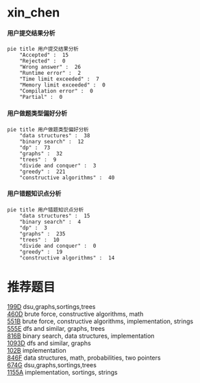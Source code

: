 # xin_chen

<!-- tabs:start -->



#### **用户提交结果分析**

```mermaid
pie title 用户提交结果分析
    "Accepted" :  15
    "Rejected" :  0
    "Wrong answer" :  26
    "Runtime error" :  2
    "Time limit exceeded" :  7
    "Memory limit exceeded" :  0
    "Compilation error" :  0
    "Partial" :  0
```

#### **用户做题类型偏好分析**

```mermaid
pie title 用户做题类型偏好分析
    "data structures" :  38
    "binary search" :  12
    "dp" :  73
    "graphs" :  32
    "trees" :  9
    "divide and conquer" :  3
    "greedy" :  221
    "constructive algorithms" :  40
```
#### **用户错题知识点分析**

```mermaid
pie title 用户错题知识点分析
    "data structures" :  15
    "binary search" :  4
    "dp" :  3
    "graphs" :  235
    "trees" :  10
    "divide and conquer" :  0
    "greedy" :  19
    "constructive algorithms" :  14
```



<!-- tabs:end -->
# 推荐题目
[199D](https://codeforces.com/contest/199/problem/D)		dsu,graphs,sortings,trees		  
[460D](https://codeforces.com/contest/460/problem/D)		brute force,
                        constructive algorithms,
                        math		  
[551B](https://codeforces.com/contest/551/problem/B)		brute force,
                        constructive algorithms,
                        implementation,
                        strings		  
[555E](https://codeforces.com/contest/555/problem/E)		dfs and similar,
                        graphs,
                        trees		  
[816B](https://codeforces.com/contest/816/problem/B)		binary search,
                        data structures,
                        implementation		  
[1093D](https://codeforces.com/contest/1093/problem/D)		dfs and similar,
                        graphs		  
[102B](https://codeforces.com/contest/102/problem/B)		implementation		  
[846F](https://codeforces.com/contest/846/problem/F)		data structures,
                        math,
                        probabilities,
                        two pointers		  
[674G](https://codeforces.com/contest/674/problem/G)		dsu,graphs,sortings,trees		  
[1155A](https://codeforces.com/contest/1155/problem/A)		implementation,
                        sortings,
                        strings		  
